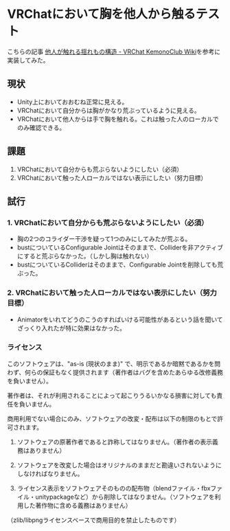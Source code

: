 # VRChatにおいて胸を他人から触るテスト

こちらの記事 [他人が触れる揺れもの構造 - VRChat KemonoClub Wiki](https://seesaawiki.jp/vrchat_kemonoclub/d/%C2%BE%BF%CD%A4%AC%BF%A8%A4%EC%A4%EB%CD%C9%A4%EC%A4%E2%A4%CE%B9%BD%C2%A4)を参考に実装してみた。

## 現状

- Unity上においておおむね正常に見える。
- VRChatにおいて自分からは胸がかなり荒ぶっているように見える。
- VRChatにおいて他人からは手で胸を触れる。これは触った人のローカルでのみ確認できる。

## 課題

1. VRChatにおいて自分からも荒ぶらないようにしたい（必須）
2. VRChatにおいて触った人ローカルではない表示にしたい（努力目標）

## 試行

### 1. VRChatにおいて自分からも荒ぶらないようにしたい（必須）

- 胸の2つのコライダー干渉を疑って1つのみにしてみたが荒ぶる。
- bustについているConfigurable Jointはそのままで、Colliderを非アクティブにすると荒ぶらなかった。（しかし胸は触れない）
- bustについているColliderはそのままで、Configurable Jointを削除しても荒ぶった。

### 2. VRChatにおいて触った人ローカルではない表示にしたい（努力目標）

- Animatorをいれてどうのこうのすればいける可能性があるという話を聞いてざっくり入れたが特に効果はなかった。

### ライセンス

このソフトウェアは、"as-is (現状のまま)" で、明示であるか暗黙であるかを問わず、何らの保証もなく提供されます（著作者はバグを含めたあらゆる改修義務を負いません）。

著作者は、それが利用されることによって起こりうるいかなる損害に対しても責任を負いません。

商用利用でない場合にのみ、ソフトウェアの改変・配布は以下の制限のもとで許可されます。

1. ソフトウェアの原著作者であると詐称してはなりません。（著作者の表示義務はありません）

2. ソフトウェアを改変した場合はオリジナルのままだと勘違いされないようにしなければなりません。

3. ライセンス表示をソフトウェアそのものの配布物（blendファイル・fbxファイル・unitypackageなど）から削除してはなりません。（ソフトウェアを利用した著作物に含める義務はありません）

（zlib/libpngライセンスベースで商用目的を禁止したものです）
